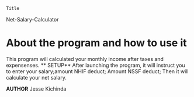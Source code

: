 ```Javascript
Title
```

Net-Salary-Calculator

# About the program and how to use it

This program will calculated your monthly income after taxes and expensenses.
** SETUP**
After launching the program, it will instruct you to enter your salary;amount NHIF deduct; Amount NSSF deduct; Then it will calculate your net salary.

**AUTHOR**
Jesse Kichinda
